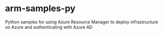 # arm-samples-py
Python samples for using Azure Resource Manager to deploy infrastructure on Azure and authenticating with Azure AD
